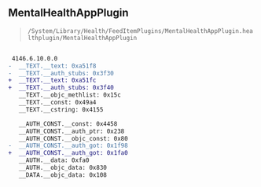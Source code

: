 ## MentalHealthAppPlugin

> `/System/Library/Health/FeedItemPlugins/MentalHealthAppPlugin.healthplugin/MentalHealthAppPlugin`

```diff

 4146.6.10.0.0
-  __TEXT.__text: 0xa51f8
-  __TEXT.__auth_stubs: 0x3f30
+  __TEXT.__text: 0xa51fc
+  __TEXT.__auth_stubs: 0x3f40
   __TEXT.__objc_methlist: 0x15c
   __TEXT.__const: 0x49a4
   __TEXT.__cstring: 0x4155

   __AUTH_CONST.__const: 0x4458
   __AUTH_CONST.__auth_ptr: 0x238
   __AUTH_CONST.__objc_const: 0x80
-  __AUTH_CONST.__auth_got: 0x1f98
+  __AUTH_CONST.__auth_got: 0x1fa0
   __AUTH.__data: 0xfa0
   __AUTH.__objc_data: 0x830
   __DATA.__objc_data: 0x108

```
